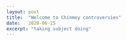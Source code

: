 ```yaml
---
layout: post
title:  "Welcome to Chinmoy controversies"
date:   2020-06-25
excerpt: "taking subject doing"
---
```

